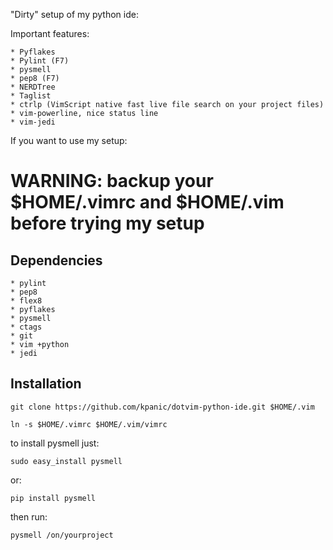 "Dirty" setup of my python ide:

Important features:

    * Pyflakes
    * Pylint (F7)
    * pysmell
    * pep8 (F7)
    * NERDTree
    * Taglist
    * ctrlp (VimScript native fast live file search on your project files)
    * vim-powerline, nice status line
    * vim-jedi

If you want to use my setup:

# WARNING: backup your $HOME/.vimrc and $HOME/.vim before trying my setup

## Dependencies

    * pylint
    * pep8
    * flex8
    * pyflakes
    * pysmell
    * ctags
    * git
    * vim +python
    * jedi

## Installation

    git clone https://github.com/kpanic/dotvim-python-ide.git $HOME/.vim

    ln -s $HOME/.vimrc $HOME/.vim/vimrc


to install pysmell just:

    sudo easy_install pysmell

or:

    pip install pysmell

then run:

    pysmell /on/yourproject
